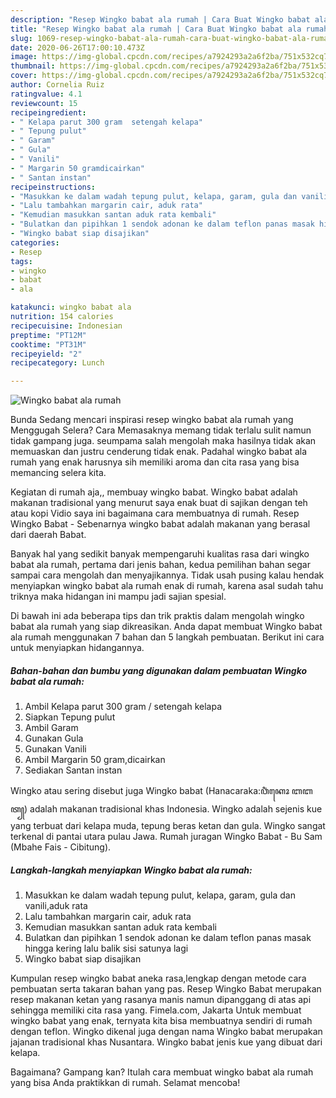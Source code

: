 ```yaml
---
description: "Resep Wingko babat ala rumah | Cara Buat Wingko babat ala rumah Yang Sedap"
title: "Resep Wingko babat ala rumah | Cara Buat Wingko babat ala rumah Yang Sedap"
slug: 1069-resep-wingko-babat-ala-rumah-cara-buat-wingko-babat-ala-rumah-yang-sedap
date: 2020-06-26T17:00:10.473Z
image: https://img-global.cpcdn.com/recipes/a7924293a2a6f2ba/751x532cq70/wingko-babat-ala-rumah-foto-resep-utama.jpg
thumbnail: https://img-global.cpcdn.com/recipes/a7924293a2a6f2ba/751x532cq70/wingko-babat-ala-rumah-foto-resep-utama.jpg
cover: https://img-global.cpcdn.com/recipes/a7924293a2a6f2ba/751x532cq70/wingko-babat-ala-rumah-foto-resep-utama.jpg
author: Cornelia Ruiz
ratingvalue: 4.1
reviewcount: 15
recipeingredient:
- " Kelapa parut 300 gram  setengah kelapa"
- " Tepung pulut"
- " Garam"
- " Gula"
- " Vanili"
- " Margarin 50 gramdicairkan"
- " Santan instan"
recipeinstructions:
- "Masukkan ke dalam wadah tepung pulut, kelapa, garam, gula dan vanili,aduk rata"
- "Lalu tambahkan margarin cair, aduk rata"
- "Kemudian masukkan santan aduk rata kembali"
- "Bulatkan dan pipihkan 1 sendok adonan ke dalam teflon panas masak hingga kering lalu balik sisi satunya lagi"
- "Wingko babat siap disajikan"
categories:
- Resep
tags:
- wingko
- babat
- ala

katakunci: wingko babat ala 
nutrition: 154 calories
recipecuisine: Indonesian
preptime: "PT12M"
cooktime: "PT31M"
recipeyield: "2"
recipecategory: Lunch

---
```



![Wingko babat ala rumah](https://img-global.cpcdn.com/recipes/a7924293a2a6f2ba/751x532cq70/wingko-babat-ala-rumah-foto-resep-utama.jpg)

Bunda Sedang mencari inspirasi resep wingko babat ala rumah yang Menggugah Selera? Cara Memasaknya memang tidak terlalu sulit namun tidak gampang juga. seumpama salah mengolah maka hasilnya tidak akan memuaskan dan justru cenderung tidak enak. Padahal wingko babat ala rumah yang enak harusnya sih memiliki aroma dan cita rasa yang bisa memancing selera kita.

Kegiatan di rumah aja,, membuay wingko babat. Wingko babat adalah makanan tradisional yang menurut saya enak buat di sajikan dengan teh atau kopi Vidio saya ini bagaimana cara membuatnya di rumah. Resep Wingko Babat - Sebenarnya wingko babat adalah makanan yang berasal dari daerah Babat.

Banyak hal yang sedikit banyak mempengaruhi kualitas rasa dari wingko babat ala rumah, pertama dari jenis bahan, kedua pemilihan bahan segar sampai cara mengolah dan menyajikannya. Tidak usah pusing kalau hendak menyiapkan wingko babat ala rumah enak di rumah, karena asal sudah tahu triknya maka hidangan ini mampu jadi sajian spesial.


Di bawah ini ada beberapa tips dan trik praktis dalam mengolah wingko babat ala rumah yang siap dikreasikan. Anda dapat membuat Wingko babat ala rumah menggunakan 7 bahan dan 5 langkah pembuatan. Berikut ini cara untuk menyiapkan hidangannya.

<!--inarticleads1-->

##### Bahan-bahan dan bumbu yang digunakan dalam pembuatan Wingko babat ala rumah:

1. Ambil  Kelapa parut 300 gram / setengah kelapa
1. Siapkan  Tepung pulut
1. Ambil  Garam
1. Gunakan  Gula
1. Gunakan  Vanili
1. Ambil  Margarin 50 gram,dicairkan
1. Sediakan  Santan instan


Wingko atau sering disebut juga Wingko babat (Hanacaraka:ꦮꦶꦁꦏꦺꦴ ꦧꦧꦠ꧀) adalah makanan tradisional khas Indonesia. Wingko adalah sejenis kue yang terbuat dari kelapa muda, tepung beras ketan dan gula. Wingko sangat terkenal di pantai utara pulau Jawa. Rumah juragan Wingko Babat - Bu Sam (Mbahe Fais - Cibitung). 

<!--inarticleads2-->

##### Langkah-langkah menyiapkan Wingko babat ala rumah:

1. Masukkan ke dalam wadah tepung pulut, kelapa, garam, gula dan vanili,aduk rata
1. Lalu tambahkan margarin cair, aduk rata
1. Kemudian masukkan santan aduk rata kembali
1. Bulatkan dan pipihkan 1 sendok adonan ke dalam teflon panas masak hingga kering lalu balik sisi satunya lagi
1. Wingko babat siap disajikan


Kumpulan resep wingko babat aneka rasa,lengkap dengan metode cara pembuatan serta takaran bahan yang pas. Resep Wingko Babat merupakan resep makanan ketan yang rasanya manis namun dipanggang di atas api sehingga memiliki cita rasa yang. Fimela.com, Jakarta Untuk membuat wingko babat yang enak, ternyata kita bisa membuatnya sendiri di rumah dengan teflon. Wingko dikenal juga dengan nama Wingko babat merupakan jajanan tradisional khas Nusantara. Wingko babat jenis kue yang dibuat dari kelapa. 

Bagaimana? Gampang kan? Itulah cara membuat wingko babat ala rumah yang bisa Anda praktikkan di rumah. Selamat mencoba!
